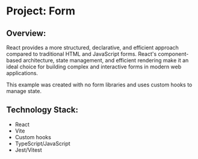 # Project: Form

## Overview:

React provides a more structured, declarative, and efficient approach compared to traditional HTML and JavaScript forms. React's component-based architecture, state management, and efficient rendering make it an ideal choice for building complex and interactive forms in modern web applications.

This example was created with no form libraries and uses custom hooks to manage state.

## Technology Stack:

- React
- Vite
- Custom hooks
- TypeScript/JavaScript
- Jest/Vitest